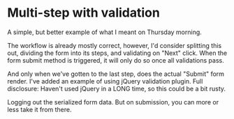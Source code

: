 # Multi-step with validation

A simple, but better example of what I meant on Thursday morning. 

The workflow is already mostly correct, however, I'd consider splitting this out, dividing the form into its steps, and validating on "Next" click. When the form submit method is triggered, it will only do so once all validations pass. 

And only when we've gotten to the last step, does the actual "Submit" form render. I've added an example of using jQuery validation plugin. Full disclosure: Haven't used jQuery in a LONG time, so this could be a bit rusty.

Logging out the serialized form data. But on submission, you can more or less take it from there. 
